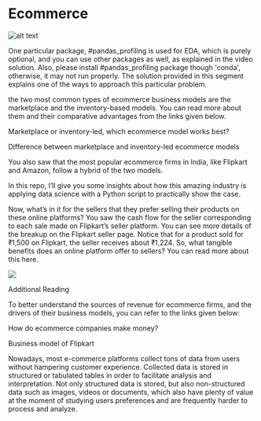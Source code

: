 # Ecommerce

![alt text](https://acowebs.com/wp-content/uploads/2019/02/Impact-of-eCommerce-On-Society.png)

One particular package, #pandas_profiling is used for EDA, which is purely optional, and you can use other packages as well, as explained in the video solution. Also, please install #pandas_profiling package though 'conda', otherwise, it may not run properly. The solution provided in this segment explains one of the ways to approach this particular problem. 

the two most common types of ecommerce business models are the marketplace and the inventory-based models. You can read more about them and their comparative advantages from the links given below.

Marketplace or inventory-led, which ecommerce model works best?

Difference between marketplace and inventory-led ecommerce models

You also saw that the most popular ecommerce firms in India, like Flipkart and Amazon, follow a hybrid of the two models.

 In this repo, I’ll give you some insights about how this amazing industry is applying data science with a Python script to practically show the case.

Now, what’s in it for the sellers that they prefer selling their products on these online platforms? You saw the cash flow for the seller corresponding to each sale made on Flipkart’s seller platform. You can see more details of the breakup on the Flipkart seller page. Notice that for a product sold for ₹1,500 on Flipkart, the seller receives about ₹1,224. So, what tangible benefits does an online platform offer to sellers? You can read more about this here.

 ![](https://c.tenor.com/M7QadwRuNBYAAAAd/i-didnt-need-it-i-ordered-it-shea-whitney.gif)

Additional Reading

To better understand the sources of revenue for ecommerce firms, and the drivers of their business models, you can refer to the links given below:

How do ecommerce companies make money?

Business model of Flipkart


Nowadays, most e-commerce platforms collect tons of data from users without hampering customer experience. Collected data is stored in structured or tabulated tables in order to facilitate analysis and interpretation. Not only structured data is stored, but also non-structured data such as images, videos or documents, which also have plenty of value at the moment of studying users preferences and are frequently harder to process and analyze.

